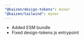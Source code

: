 ```yaml
---
"@kaizen/design-tokens": minor
"@kaizen/tailwind": minor
---
```


- Added ESM bundle
- Fixed design-tokens js entrypoint

